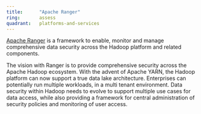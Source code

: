 ```yaml
---
title:      "Apache Ranger"
ring:       assess
quadrant:   platforms-and-services
---
```


[Apache Ranger](https://ranger.apache.org/) is a framework to enable, monitor and manage comprehensive data security across the Hadoop platform and related components.

The vision with Ranger is to provide comprehensive security across the Apache Hadoop ecosystem. With the advent of Apache YARN, the Hadoop platform can now support a true data lake architecture. Enterprises can potentially run multiple workloads, in a multi tenant environment. Data security within Hadoop needs to evolve to support multiple use cases for data access, while also providing a framework for central administration of security policies and monitoring of user access.